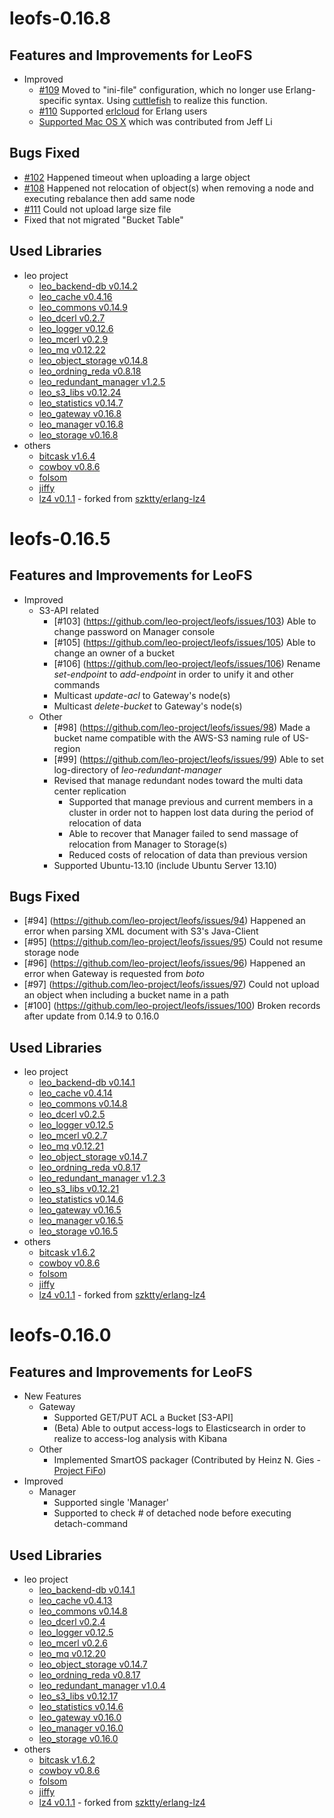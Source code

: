 leofs-0.16.8
==============

Features and Improvements for LeoFS
-----------------------------------

* Improved
  * [#109](https://github.com/leo-project/leofs/issues/109) Moved to "ini-file" configuration, which no longer use Erlang-specific syntax. Using [cuttlefish](https://github.com/basho/cuttlefish) to realize this function.
  * [#110](https://github.com/leo-project/leofs/issues/110) Supported [erlcloud](https://github.com/gleber/erlcloud) for Erlang users
  * [Supported Mac OS X](https://github.com/leo-project/libcutil/pull/2) which was contributed from Jeff Li

Bugs Fixed
-----------

* [#102](https://github.com/leo-project/leofs/issues/102) Happened timeout when uploading a large object
* [#108](https://github.com/leo-project/leofs/issues/108) Happened not relocation of object(s) when removing a node and executing rebalance then add same node
* [#111](https://github.com/leo-project/leofs/issues/111) Could not upload large size file
* Fixed that not migrated "Bucket Table"

Used Libraries
---------------

* leo project
    * [leo_backend-db v0.14.2](https://github.com/leo-project/leo_backend_db.git)
    * [leo_cache v0.4.16](https://github.com/leo-project/leo_cache.git)
    * [leo_commons v0.14.9](https://github.com/leo-project/leo_commons.git)
    * [leo_dcerl v0.2.7](https://github.com/leo-project/leo_dcerl.git)
    * [leo_logger v0.12.6](https://github.com/leo-project/leo_logger.git)
    * [leo_mcerl v0.2.9](https://github.com/leo-project/leo_mcerl.git)
    * [leo_mq v0.12.22](https://github.com/leo-project/leo_mq.git)
    * [leo_object_storage v0.14.8](https://github.com/leo-project/leo_object_storage.git)
    * [leo_ordning_reda v0.8.18](https://github.com/leo-project/leo_ordning_reda.git)
    * [leo_redundant_manager v1.2.5](https://github.com/leo-project/leo_redundant_manager.git)
    * [leo_s3_libs v0.12.24](https://github.com/leo-project/leo_s3_libs.git)
    * [leo_statistics v0.14.7](https://github.com/leo-project/leo_statistics.git)
    * [leo_gateway v0.16.8](https://github.com/leo-project/leo_gateway.git)
    * [leo_manager v0.16.8](https://github.com/leo-project/leo_manager.git)
    * [leo_storage v0.16.8](https://github.com/leo-project/leo_storage.git)
* others
    * [bitcask v1.6.4](https://github.com/basho/bitcask.git)
    * [cowboy v0.8.6](https://github.com/extend/cowboy.git)
    * [folsom](https://github.com/boundary/folsom.git)
    * [jiffy](https://github.com/davisp/jiffy.git)
    * [lz4 v0.1.1](https://github.com/leo-project/erlang-lz4.git) - forked from [szktty/erlang-lz4](https://github.com/szktty/erlng-lz4)

leofs-0.16.5
==============

Features and Improvements for LeoFS
-----------------------------------

* Improved
   * S3-API related
      * [#103] (https://github.com/leo-project/leofs/issues/103) Able to change password on Manager console
      * [#105] (https://github.com/leo-project/leofs/issues/105) Able to change an owner of a bucket
      * [#106] (https://github.com/leo-project/leofs/issues/106) Rename *set-endpoint* to *add-endpoint* in order to unify it and other commands
      * Multicast *update-acl* to Gateway's node(s)
      * Multicast *delete-bucket* to Gateway's node(s)
   * Other
      * [#98] (https://github.com/leo-project/leofs/issues/98) Made a bucket name compatible with the AWS-S3 naming rule of US-region
      * [#99] (https://github.com/leo-project/leofs/issues/99) Able to set log-directory of *leo-redundant-manager*
      * Revised that manage redundant nodes toward the multi data center replication
          * Supported that manage previous and current members in a cluster in order not to happen lost data during the period of relocation of data
          * Able to recover that Manager failed to send massage of relocation from Manager to Storage(s)
          * Reduced costs of relocation of data than previous version
      * Supported Ubuntu-13.10 (include Ubuntu Server 13.10)

Bugs Fixed
-----------

* [#94] (https://github.com/leo-project/leofs/issues/94) Happened an error when parsing XML document with S3's Java-Client
* [#95] (https://github.com/leo-project/leofs/issues/95) Could not resume storage node
* [#96] (https://github.com/leo-project/leofs/issues/96) Happened an error when Gateway is requested from *boto*
* [#97] (https://github.com/leo-project/leofs/issues/97) Could not upload an object when including a bucket name in a path
* [#100] (https://github.com/leo-project/leofs/issues/100) Broken records after update from 0.14.9 to 0.16.0

Used Libraries
---------------

* leo project
    * [leo_backend-db v0.14.1](https://github.com/leo-project/leo_backend_db.git)
    * [leo_cache v0.4.14](https://github.com/leo-project/leo_cache.git)
    * [leo_commons v0.14.8](https://github.com/leo-project/leo_commons.git)
    * [leo_dcerl v0.2.5](https://github.com/leo-project/leo_dcerl.git)
    * [leo_logger v0.12.5](https://github.com/leo-project/leo_logger.git)
    * [leo_mcerl v0.2.7](https://github.com/leo-project/leo_mcerl.git)
    * [leo_mq v0.12.21](https://github.com/leo-project/leo_mq.git)
    * [leo_object_storage v0.14.7](https://github.com/leo-project/leo_object_storage.git)
    * [leo_ordning_reda v0.8.17](https://github.com/leo-project/leo_ordning_reda.git)
    * [leo_redundant_manager v1.2.3](https://github.com/leo-project/leo_redundant_manager.git)
    * [leo_s3_libs v0.12.21](https://github.com/leo-project/leo_s3_libs.git)
    * [leo_statistics v0.14.6](https://github.com/leo-project/leo_statistics.git)
    * [leo_gateway v0.16.5](https://github.com/leo-project/leo_gateway.git)
    * [leo_manager v0.16.5](https://github.com/leo-project/leo_manager.git)
    * [leo_storage v0.16.5](https://github.com/leo-project/leo_storage.git)
* others
    * [bitcask v1.6.2](https://github.com/basho/bitcask.git)
    * [cowboy v0.8.6](https://github.com/extend/cowboy.git)
    * [folsom](https://github.com/boundary/folsom.git)
    * [jiffy](https://github.com/davisp/jiffy.git)
    * [lz4 v0.1.1](https://github.com/leo-project/erlang-lz4.git) - forked from [szktty/erlang-lz4](https://github.com/szktty/erlng-lz4)


leofs-0.16.0
==============

Features and Improvements for LeoFS
-----------------------------------

* New Features
    * Gateway
        * Supported GET/PUT ACL a Bucket [S3-API]
        * (Beta) Able to output access-logs to Elasticsearch in order to realize to access-log analysis with Kibana
    * Other
        * Implemented SmartOS packager (Contributed by Heinz N. Gies - [Project FiFo](http://project-fifo.net/))
* Improved
    * Manager
        * Supported single 'Manager'
        * Supported to check # of detached node before executing detach-command

Used Libraries
---------------

* leo project
    * [leo_backend-db v0.14.1](https://github.com/leo-project/leo_backend_db.git)
    * [leo_cache v0.4.13](https://github.com/leo-project/leo_cache.git)
    * [leo_commons v0.14.8](https://github.com/leo-project/leo_commons.git)
    * [leo_dcerl v0.2.4](https://github.com/leo-project/leo_dcerl.git)
    * [leo_logger v0.12.5](https://github.com/leo-project/leo_logger.git)
    * [leo_mcerl v0.2.6](https://github.com/leo-project/leo_mcerl.git)
    * [leo_mq v0.12.20](https://github.com/leo-project/leo_mq.git)
    * [leo_object_storage v0.14.7](https://github.com/leo-project/leo_object_storage.git)
    * [leo_ordning_reda v0.8.17](https://github.com/leo-project/leo_ordning_reda.git)
    * [leo_redundant_manager v1.0.4](https://github.com/leo-project/leo_redundant_manager.git)
    * [leo_s3_libs v0.12.17](https://github.com/leo-project/leo_s3_libs.git)
    * [leo_statistics v0.14.6](https://github.com/leo-project/leo_statistics.git)
    * [leo_gateway v0.16.0](https://github.com/leo-project/leo_gateway.git)
    * [leo_manager v0.16.0](https://github.com/leo-project/leo_manager.git)
    * [leo_storage v0.16.0](https://github.com/leo-project/leo_storage.git)
* others
    * [bitcask v1.6.2](https://github.com/basho/bitcask.git)
    * [cowboy v0.8.6](https://github.com/extend/cowboy.git)
    * [folsom](https://github.com/boundary/folsom.git)
    * [jiffy](https://github.com/davisp/jiffy.git)
    * [lz4 v0.1.1](https://github.com/leo-project/erlang-lz4.git) - forked from [szktty/erlang-lz4](https://github.com/szktty/erlng-lz4)
